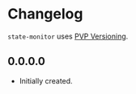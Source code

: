# Changelog

`state-monitor` uses [PVP Versioning][1].

## 0.0.0.0

* Initially created.

[1]: https://pvp.haskell.org
